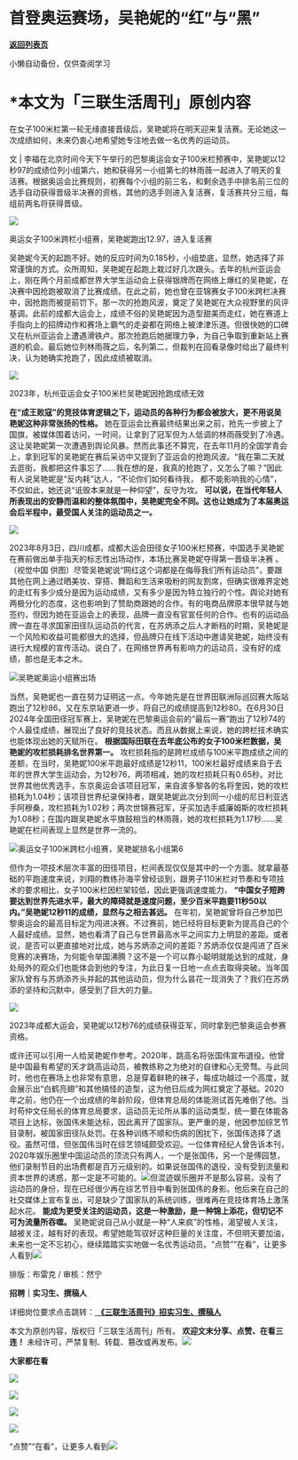 # 首登奥运赛场，吴艳妮的“红”与“黑”

[**返回列表页**](/gzh/三联生活周刊)

小懒自动备份，仅供查阅学习

# ***本文为「三联生活周刊」原创内容**

  
  

在女子100米栏第一轮无缘直接晋级后，吴艳妮将在明天迎来复活赛。无论她这一次成绩如何，未来仍衷心地希望她专注地去做一名优秀的运动员。  

  
  
文 |
李福在北京时间今天下午举行的巴黎奥运会女子100米栏预赛中，吴艳妮以12秒97的成绩位列小组第六，她和获得另一小组第七的林雨薇一起进入了明天的复活赛。根据奥运会比赛规则，初赛每个小组的前三名，和剩余选手中排名前三位的选手自动获得晋级半决赛的资格，其他的选手则进入复活赛，复活赛共分三组，每组前两名将获得晋级。

![](https://mmbiz.qpic.cn/mmbiz_jpg/VkpaUkchBmWXFE76iaVPduIK2BLl9nMsh7wuO1BGHicdwHWEVtff1FCibLQGY580Kt3BBg24PNuSlfKNgWrqSyPNQ/640?wx_fmt=jpeg&from;=appmsg)

奥运女子100米跨栏小组赛，吴艳妮跑出12.97，进入复活赛

吴艳妮今天的起跑不好。她的反应时间为0.185秒，小组垫底，显然，她选择了非常谨慎的方式。众所周知，吴艳妮在起跑上栽过好几次跟头。去年的杭州亚运会上，刚在两个月前成都世界大学生运动会上获得银牌而在网络上爆红的吴艳妮，在决赛中因抢跑被取消了比赛成绩。在此之前，她也曾在亚锦赛女子100米跨栏决赛中，因抢跑而被提前罚下。那一次的抢跑风波，奠定了吴艳妮在大众视野里的风评基调。此前的成都大运会上，成绩不俗的吴艳妮因为造型甜美而走红，她在赛道上手指向上的招牌动作和赛场上霸气的走姿都在网络上被津津乐道。但很快她的口碑又在杭州亚运会上遭遇滑铁卢。那次抢跑后她据理力争，为自己争取到重新站上赛道的机会。最后她位列林雨薇之后，名列第二，但裁判在回看录像时给出了最终判决，认为她确实抢跑了，因此成绩被取消。

![](https://mmbiz.qpic.cn/mmbiz_gif/VkpaUkchBmWXFE76iaVPduIK2BLl9nMshuwImADBV5VSncGsSjq5bAKGMtW5Jlgop8EBys4eciaFFicQN9uc7Xibfw/640?wx_fmt=gif&from;=appmsg)

2023年，杭州亚运会女子100米栏吴艳妮因抢跑成绩无效

 **在“成王败寇”的竞技体育逻辑之下，运动员的各种行为都会被放大，更不用说吴艳妮这种非常张扬的性格。**
她在亚运会比赛最终结果出来之前，抢先一步披上了国旗，被媒体围着访问，一时间，让拿到了冠军但为人低调的林雨薇受到了冷遇。这让吴艳妮第一次遭遇到舆论风暴。然而此事还不算完，在去年11月的全国学青会上，拿到冠军的吴艳妮在赛后采访中又提到了亚运会的抢跑风波。“我在第二天就去逛街，我都把这件事忘了……我在想的是，我真的抢跑了，又怎么了嘛？”因此有人说吴艳妮是“反内耗”达人，“不论你们如何看待我，
都不能影响我的心情”，不仅如此，她还说“诋毁本来就是一种仰望”，反守为攻。
**可以说，在当代年轻人所表现出的安静而温和的整体氛围中，吴艳妮完全不同。这也让她成为了本届奥运会后半程中，最受国人关注的运动员之一。**

![](https://mmbiz.qpic.cn/mmbiz_jpg/VkpaUkchBmWXFE76iaVPduIK2BLl9nMshuGLGv3fMdHFnuPAzPNpIn86wy5xmKUm2CwHQFMWqtmlhPLO6f6IpQg/640?wx_fmt=jpeg&from;=appmsg)

2023年8月3日，四川成都，成都大运会田径女子100米栏预赛，中国选手吴艳妮在赛前做出单手指天的标志性出场动作，本场比赛吴艳妮夺得第一晋级半决赛
。（视觉中国
供图）尽管吴艳妮说“网红这个词都是在侮辱我们所有运动员”，要跟其他在网上通过晒美妆、穿搭、舞蹈和生活来吸粉的网友割席，但确实很难界定她的走红有多少成分是因为运动成绩，又有多少是因为特立独行的个性。舆论对她有两极分化的态度，这也影响到了赞助商跟她的合作。有的电商品牌原本很早就与她签约，但因为她在亚运会上的表现，品牌一直没有官宣任何的合作。也有的运动品牌一直在寻求国家田径队运动员的代言，在苏炳添之后人才断档的时期，吴艳妮是一个风险和收益可能都很大的选择，但品牌只在线下活动中邀请吴艳妮，始终没有进行大规模的宣传活动。说白了，在网络世界再有影响力的运动员，没有好的成绩，那也是无本之木。

![](https://mmbiz.qpic.cn/mmbiz_gif/VkpaUkchBmWXFE76iaVPduIK2BLl9nMshQiaQ0gV83zVuyWDVibVTq7Ex5AKIF7Xy2zicyMM69EO7rL8ye07TZRzmA/640?wx_fmt=gif&from;=appmsg)吴艳妮奥运小组赛出场

当然，吴艳妮也一直在努力证明这一点。今年她先是在世界田联洲际巡回赛大阪站跑出了12秒86，又在东京站更进一步，将自己的成绩提高到12秒80。在6月30日2024年全国田径冠军赛上，吴艳妮在巴黎奥运会前的“最后一赛”跑出了12秒74的个人最佳成绩，展现出了良好的竞技状态。而且从数据上来说，她的跨栏技术确实也能体现出她的天赋所在。
**根据国际田联在去年底公布的女子100米栏数据，吴艳妮的攻栏损耗排名世界第一。**
攻栏损耗指的是跨栏成绩与100米平跑成绩之间的差额，在当时，吴艳妮100米平跑最好成绩是12秒11，100米栏最好成绩来自于去年的世界大学生运动会，为12秒76，两项相减，她的攻栏损耗只有0.65秒。对比世界其他优秀选手，东京奥运会该项目冠军，来自波多黎各的名将奎因，她的攻栏损耗为1.04秒；该项目世界纪录保持者，跟吴艳妮此次分到同一小组的尼日利亚选手阿穆桑，攻栏损耗为1.02秒；两次世锦赛冠军，牙买加选手威廉姆斯的攻栏损耗为1.08秒；在国内跟吴艳妮水平旗鼓相当的林雨薇，她的攻栏损耗为1.17秒……吴艳妮在栏间表现上显然是世界一流的。

![](https://mmbiz.qpic.cn/mmbiz_gif/VkpaUkchBmWXFE76iaVPduIK2BLl9nMshuvGogEyQDxX9rZndaxbNHzbssL9ThfzcjviaJLFMbTbbsYwRH6ibgvtg/640?wx_fmt=gif&from;=appmsg)奥运女子100米跨栏小组赛，吴艳妮排名小组第6

但作为一项技术层次丰富的田径项目，栏间表现仅仅是其中的一个方面。就拿最基础的平跑速度来说，刘翔的教练孙海平曾经谈到，跟男子110米栏对节奏和专项技术的要求相比，女子100米栏因栏架较低，因此更强调速度能力，
**“中国女子短跨要达到世界先进水平，最大的障碍就是速度问题，至少百米平跑要11秒50以内。”吴艳妮12秒11的成绩，显然与之相去甚远。**
在年初，吴艳妮曾将自己参加巴黎奥运会的最高目标定为闯进决赛。不过赛前，她已经将目标更新为提高自己的个人最好成绩。显然，她也看清了自己与世界最高水平之间实力上明显的差距。或者说，是否可以更直接地对比成，她与苏炳添之间的差距？苏炳添仅仅是闯进了百米竞赛的决赛场，为何能令举国沸腾？这不是一个可以靠小聪明就能达到的成就，身处局外的观众们也能体会到他的专注，为此日复一日地一点点去取得突破。当年国家队曾有与苏炳添齐头并起的其他运动员，但为什么昙花一现消失了？我们在苏炳添的坚持和沉默中，感受到了巨大的力量。

![](https://mmbiz.qpic.cn/mmbiz_gif/VkpaUkchBmWXFE76iaVPduIK2BLl9nMshoASsV4XSOSNarCJic4Cqibq7icL8VxHPxeGk2fCRUVaZs1tJY4JsdzomA/640?wx_fmt=gif&from;=appmsg)

2023年成都大运会，吴艳妮以12秒76的成绩获得亚军，同时拿到巴黎奥运会参赛资格。

或许还可以引用一人给吴艳妮作参考。2020年，跳高名将张国伟宣布退役。他曾是中国最有希望的天才跳高运动员，被教练称之为绝对的自律和心无旁骛。与此同时，他也在赛场上也非常有意思，总是穿着鲜艳的袜子，每成功越过一个高度，就会展示出“白鹤亮翅”和其他搞怪的造型，这为他日后成为网红奠定了基础。2020年之前，他仍在一个出成绩的年龄阶段，但体育总局的体能测试首先难倒了他。当时苟仲文任局长的体育总局要求，运动员无论所从事的运动类型，统一要在体能各项目上达标，张国伟未能达标，因此离开了国家队。更严重的是，他因参加综艺节目录制，被国家田径队处罚。在各种训练不顺和伤病的困扰下，张国伟选择了退役。虽然可惜，但张国伟当时在综艺领域颇受欢迎。一位体育经纪人曾告诉本刊，2020年娱乐圈里中国运动员的顶流只有两人，一个是张国伟，另一个是傅园慧，他们录制节目的出场费都是百万元级别的。如果说张国伟的退役，没有受到流量和资本世界的诱惑，那一定是不可能的。![](https://mmbiz.qpic.cn/mmbiz_gif/c2Sib3Mp7pOPdk3piaWuknuXtloCr7VwK9xibpfjWq4NAPAofib0JCFPofaibRcC7Yhf1aia2fuosa7suA9DFJrgvNVg/640?wx_fmt=gif&from;=appmsg)但混迹娱乐圈并不是那么容易。没有了运动员的身份，现在已经很少再在综艺节目中看到张国伟的身影。他后来在自己的社交媒体上宣布复出，可是缺少了国家队的系统训练，很难再在竞技体育场上激荡起水花。
**能成为更受关注的运动员，这是一种激励，是一种锦上添花，但切记不可为流量所吞噬。**
吴艳妮说自己从小就是一种“人来疯”的性格，渴望被人关注，越被关注，越有好的表现。希望她能驾驭好这种巨量的关注度，不但明天要加油，未来也一定不忘初心，继续踏踏实实地做一名优秀运动员。“点赞”“在看”，让更多人看到![](https://mmbiz.qpic.cn/mmbiz_gif/c2Sib3Mp7pON9hkSZwdTibRHNZSMPyiapUCHJwlyoZVBC3SfmPmF0VKjkm3NiaToQloHFJ6icyicqZnqgXp6pSQJt5gg/640?wx_fmt=gif&from;=appmsg&wxfrom;=5&wx;_lazy=1&tp;=webp)  
  
  
  
  
  

排版：布雷克 / 审核：然宁

  
 **招聘｜实习生、撰稿人**  

详细岗位要求点击跳转：[
**《三联生活周刊》招实习生、撰稿人**](http://mp.weixin.qq.com/s?__biz=MTc5MTU3NTYyMQ==&mid=2651136871&idx=3&sn=f1c0777fe9d31881e5dfca68ebc2937f&chksm=5907324d6e70bb5b3546dfe1c7b31b5fe05664bebbf36356ba9a1a352e0678444cad62875ad4&scene=21#wechat_redirect)

本文为原创内容，版权归「三联生活周刊」所有。 **欢迎文末分享、点赞、在看三连！**
未经许可，严禁复制、转载、篡改或再发布。![](https://mmbiz.qpic.cn/sz_mmbiz_png/Gg7Qtoh7Aic9ZTmAdCc80b4nD7xicgPt863QWU7oNswDx19XrjfTtSl8QwatY2EEZGuNd1WRRiapDZjcDhTnNYmBg/640?wx_fmt=other&wxfrom;=5&wx;_lazy=1&wx;_co=1&retryload;=1&tp;=webp)

 **大家都在看**

  
[![](https://mmbiz.qpic.cn/mmbiz_jpg/c2Sib3Mp7pOOS9YXkbjnLTcB0GDm5raZHvlzfCsm23qQ06CSkjr3GWy0Oq51EBLSTvhmeLFvgKxjhn1IGQMIDrA/640?wx_fmt=other&from;=appmsg&tp;=webp&wxfrom;=5&wx;_lazy=1&wx;_co=1)](http://mp.weixin.qq.com/s?__biz=MTc5MTU3NTYyMQ==&mid=2651406633&idx=1&sn=34e0b8ecbbba4ce6e382d49a24169c0e&chksm=590b50036e7cd9158d25207c61e69ba421a7a8b813b0ab6b3f7cd8009ff4e44b38101ca49b5c&scene=21#wechat_redirect)

[![](https://mmbiz.qpic.cn/mmbiz_jpg/c2Sib3Mp7pOOS9YXkbjnLTcB0GDm5raZHIPiaIicAGlicAROYHLsHEAaWOJibHNianctGIww83wzczlyEw0sny0Ajb4A/640?wx_fmt=other&from;=appmsg&tp;=webp&wxfrom;=5&wx;_lazy=1&wx;_co=1)](http://mp.weixin.qq.com/s?__biz=MTc5MTU3NTYyMQ==&mid=2651411131&idx=1&sn=4bb7865039e19502f7de69ea2480fd3e&chksm=590b43916e7cca87b17459c898c9f6cdb2cb0eb2f40112155ff314c85bf1fd58a13d5cfded08&scene=21#wechat_redirect)

  

![](https://mmbiz.qpic.cn/sz_mmbiz_png/Gg7Qtoh7Aic9ZTmAdCc80b4nD7xicgPt86k1kgpU51hWCHjV92ryhVW35PLCvLhxLw9XDhXjgeDyZhHSx5EbRcfg/640?wx_fmt=other&wxfrom;=5&wx;_lazy=1&wx;_co=1&retryload;=1&tp;=webp)

  
[![](https://mmbiz.qpic.cn/mmbiz_jpg/c2Sib3Mp7pOOscRuZrCibCxsE1u7UtPialkZVdnsVfBBVIibicXz2dOryRyANicobSjntgBDLQWwVDLqIjZ68BicsnwDQ/640?wx_fmt=other&from;=appmsg&wxfrom;=5&wx;_lazy=1&wx;_co=1&tp;=webp)]()  
  
“点赞”“在看”，让更多人看到![](https://mmbiz.qpic.cn/mmbiz_gif/c2Sib3Mp7pON9hkSZwdTibRHNZSMPyiapUCHJwlyoZVBC3SfmPmF0VKjkm3NiaToQloHFJ6icyicqZnqgXp6pSQJt5gg/640?wx_fmt=gif&from;=appmsg&wxfrom;=5&wx;_lazy=1&tp;=webp)

